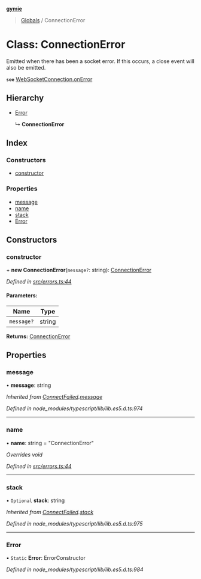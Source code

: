 **[gymie](../README.md)**

> [Globals](../globals.md) / ConnectionError

# Class: ConnectionError

Emitted when there has been a socket error. If this occurs, a close event will also be emitted.

**`see`** [WebSocketConnection.onError](https://github.com/theturtle32/WebSocket-Node/blob/master/docs/WebSocketConnection.md#error)

## Hierarchy

* [Error](connectfailed.md#error)

  ↳ **ConnectionError**

## Index

### Constructors

* [constructor](connectionerror.md#constructor)

### Properties

* [message](connectionerror.md#message)
* [name](connectionerror.md#name)
* [stack](connectionerror.md#stack)
* [Error](connectionerror.md#error)

## Constructors

### constructor

\+ **new ConnectionError**(`message?`: string): [ConnectionError](connectionerror.md)

*Defined in [src/errors.ts:44](https://github.com/jscriptcoder/Gymie-Client/blob/89194c5/src/errors.ts#L44)*

#### Parameters:

Name | Type |
------ | ------ |
`message?` | string |

**Returns:** [ConnectionError](connectionerror.md)

## Properties

### message

•  **message**: string

*Inherited from [ConnectFailed](connectfailed.md).[message](connectfailed.md#message)*

*Defined in node_modules/typescript/lib/lib.es5.d.ts:974*

___

### name

•  **name**: string = "ConnectionError"

*Overrides void*

*Defined in [src/errors.ts:44](https://github.com/jscriptcoder/Gymie-Client/blob/89194c5/src/errors.ts#L44)*

___

### stack

• `Optional` **stack**: string

*Inherited from [ConnectFailed](connectfailed.md).[stack](connectfailed.md#stack)*

*Defined in node_modules/typescript/lib/lib.es5.d.ts:975*

___

### Error

▪ `Static` **Error**: ErrorConstructor

*Defined in node_modules/typescript/lib/lib.es5.d.ts:984*
